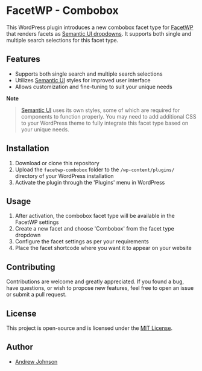 # FacetWP - Combobox

This WordPress plugin introduces a new combobox facet type for [FacetWP](https://facetwp.com) that renders facets as [Semantic UI dropdowns](https://semantic-ui.com/modules/dropdown.html). It supports both single and multiple search selections for this facet type.

## Features
- Supports both single search and multiple search selections
- Utilizes [Semantic UI](https://semantic-ui.com) styles for improved user interface
- Allows customization and fine-tuning to suit your unique needs

**Note**
> [Semantic UI](https://semantic-ui.com) uses its own styles, some of which are required for components to function properly. You may need to add additional CSS to your WordPress theme to fully integrate this facet type based on your unique needs.

## Installation
1. Download or clone this repository
2. Upload the `facetwp-combobox` folder to the `/wp-content/plugins/` directory of your WordPress installation
3. Activate the plugin through the 'Plugins' menu in WordPress

## Usage
1. After activation, the combobox facet type will be available in the FacetWP settings
2. Create a new facet and choose 'Combobox' from the facet type dropdown
3. Configure the facet settings as per your requirements
4. Place the facet shortcode where you want it to appear on your website

## Contributing
Contributions are welcome and greatly appreciated. If you found a bug, have questions, or wish to propose new features, feel free to open an issue or submit a pull request.

## License
This project is open-source and is licensed under the [MIT License](LICENSE).

## Author
- [Andrew Johnson](https://www.nystromcounseling.com)
